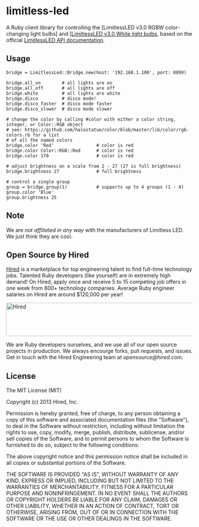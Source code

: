 limitless-led
=============

A Ruby client library for controlling the [LimitlessLED v3.0 RGBW color-changing light bulbs] and [[LimitlessLED v3.0 White light bulbs](http://www.limitlessled.com/),
based on the official [LimitlessLED API documentation](http://www.limitlessled.com/dev/).

## Usage

    bridge = LimitlessLed::Bridge.new(host: '192.168.1.100', port: 8899)
    
    bridge.all_on        # all lights are on
    bridge.all_off       # all lights are off
    bridge.white         # all lights are white
    bridge.disco         # disco mode!
    bridge.disco_faster  # disco mode faster
    bridge.disco_slower  # disco mode slower

    # change the color by calling #color with either a color string, integer, or Color::RGB object
    # see: https://github.com/halostatue/color/blob/master/lib/color/rgb-colors.rb for a list
    # of all the named colors
    bridge.color 'Red'                # color is red
    bridge.color Color::RGB::Red      # color is red
    bridge.color 170                  # color is red

    # adjust brightness on a scale from 2 - 27 (27 is full brightness)
    bridge.brightness 27              # full brightness

    # control a single group
    group = bridge.group(1)           # supports up to 4 groups (1 - 4)
    group.color 'Blue'
    group.brightness 25

    
## Note

We are *not affiliated in any way* with the manufacturers of Limitless LED. We just think they are cool.

## Open Source by Hired

[Hired](https://hired.com/?utm_source=opensource&utm_medium=limitless-led&utm_campaign=readme) is a marketplace for top engineering talent to find full-time technology jobs. Talented Ruby developers (like yourself) are in extremely high demand! On Hired, apply once and receive 5 to 15 competing job offers in one week from 800+ technology companies. Average Ruby engineer salaries on Hired are around $120,000 per year!

<a href="https://hired.com/?utm_source=opensource&utm_medium=limitless-led&utm_campaign=readme-banner" target="_blank">
<img src="https://dmrxx81gnj0ct.cloudfront.net/public/hired-banner-light-1-728x90.png" alt="Hired" width="728" height="90" align="center"/>
</a>

We are Ruby developers ourselves, and we use all of our open source projects in production. We always encourge forks, pull requests, and issues. Get in touch with the Hired Engineering team at _opensource@hired.com_.


## License

The MIT License (MIT)

Copyright (c) 2013 Hired, Inc.

Permission is hereby granted, free of charge, to any person obtaining a copy of
this software and associated documentation files (the "Software"), to deal in
the Software without restriction, including without limitation the rights to
use, copy, modify, merge, publish, distribute, sublicense, and/or sell copies of
the Software, and to permit persons to whom the Software is furnished to do so,
subject to the following conditions:

The above copyright notice and this permission notice shall be included in all
copies or substantial portions of the Software.

THE SOFTWARE IS PROVIDED "AS IS", WITHOUT WARRANTY OF ANY KIND, EXPRESS OR
IMPLIED, INCLUDING BUT NOT LIMITED TO THE WARRANTIES OF MERCHANTABILITY, FITNESS
FOR A PARTICULAR PURPOSE AND NONINFRINGEMENT. IN NO EVENT SHALL THE AUTHORS OR
COPYRIGHT HOLDERS BE LIABLE FOR ANY CLAIM, DAMAGES OR OTHER LIABILITY, WHETHER
IN AN ACTION OF CONTRACT, TORT OR OTHERWISE, ARISING FROM, OUT OF OR IN
CONNECTION WITH THE SOFTWARE OR THE USE OR OTHER DEALINGS IN THE SOFTWARE.
